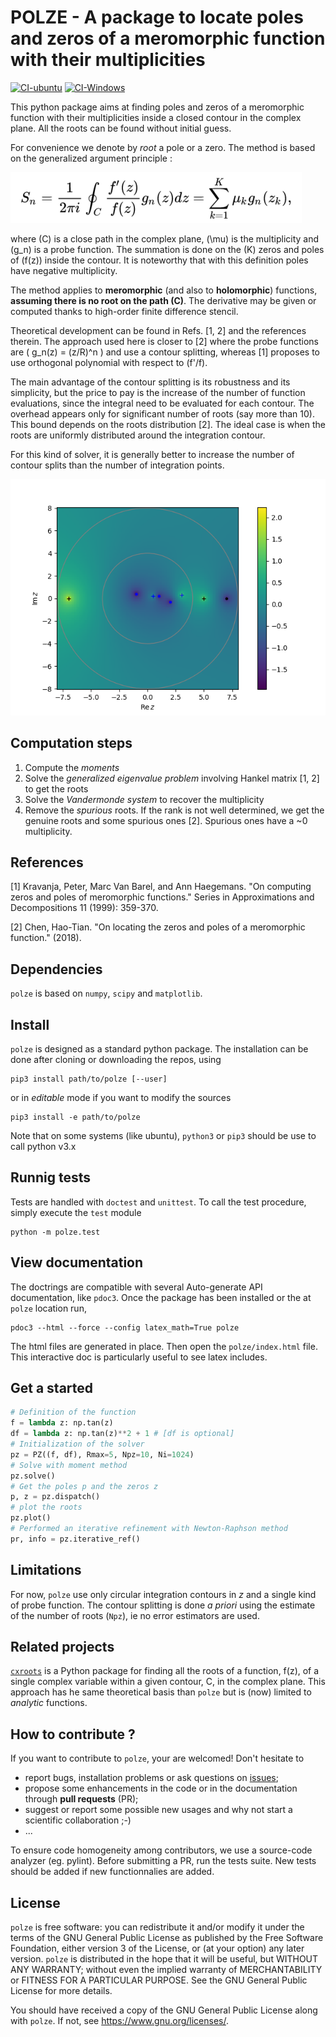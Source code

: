 POLZE - A package to locate poles and zeros of a meromorphic function with their multiplicities
================================================================================================

[![CI-ubuntu](https://github.com/nennigb/polze/actions/workflows/ci-ubuntu.yml/badge.svg)](https://github.com/nennigb/polze/actions/workflows/ci-ubuntu.yml) [![CI-Windows](https://github.com/nennigb/polze/actions/workflows/ci-windows.yml/badge.svg)](https://github.com/nennigb/polze/actions/workflows/ci-windows.yml)

This python package aims at finding poles and zeros of a meromorphic function with their multiplicities inside a closed contour in the complex plane. All the roots can be found without initial guess.

For convenience we denote by _root_ a pole or a zero. The method is based on the generalized argument principle :

!["$$S_n = \frac{1}{2\pi i} \oint_C \frac{f'(z)}{f(z)} g_n(z) d z = \sum_{k=1}^{K} \mu_{k} g_n(z_k),$$"](doc/eq.png "The generalized argument principle")
 
where \(C\) is a close path in the complex plane, \(\mu\) is the multiplicity and \(g_n\) is a probe function.
The summation is done on the \(K\) zeros and poles of \(f(z)\) inside the contour.
It is noteworthy that with this definition poles have negative multiplicity.

The method applies to **meromorphic** (and also to **holomorphic**) functions, **assuming there is no root on the path \(C\)**. The derivative may be 
given or computed thanks to high-order finite difference stencil.

Theoretical development can be found in Refs. [1, 2]  and the references therein.
The approach used here is closer to [2] where the probe functions are \( g_n(z) = (z/R)^n \) and 
use a contour splitting, whereas [1] proposes to use orthogonal polynomial with respect to \(f'/f\).

The main advantage of the contour splitting is its robustness and its simplicity, but the price to pay is the increase of the number 
of function evaluations, since the integral need to be evaluated for each contour. The overhead appears only for significant number
of roots (say more than 10). This bound depends on the roots distribution [2]. The ideal case is when the roots are uniformly
distributed around the integration contour.

For this kind of solver, it is generally better to increase the number of contour splits than the number of integration points.


![Examples of poles and zeros location in the complex plane.](doc/mapz_rat.png "Comparison between `polze` and brute force computation on a rational fraction. The '+' and '.' markers stand for poles and zeros respectively. The grey lines shows the different contours.")

Computation steps
-----------------
1. Compute the _moments_
2. Solve the _generalized eigenvalue problem_ involving Hankel matrix [1, 2] to get the roots
3. Solve the _Vandermonde system_ to recover the multiplicity
4. Remove the _spurious_ roots. If the rank is not well determined, we get the genuine roots and some spurious ones [2]. Spurious ones have a ~0 multiplicity.
 

References
----------

  [1] Kravanja, Peter, Marc Van Barel, and Ann Haegemans. "On computing zeros and poles of meromorphic functions." Series in Approximations and Decompositions 11 (1999): 359-370.

  [2] Chen, Hao-Tian. "On locating the zeros and poles of a meromorphic function." (2018).


Dependencies
------------
`polze` is based on `numpy`, `scipy` and `matplotlib`.


Install
-------
`polze` is designed as a standard python package. The installation can be done after cloning or downloading the repos, using 
```
pip3 install path/to/polze [--user]
```
or in _editable_ mode if you want to modify the sources
```
pip3 install -e path/to/polze
```
Note that on some systems (like ubuntu), `python3` or `pip3` should be use to call python v3.x


Runnig tests
------------
Tests are handled with `doctest` and `unittest`. To call the test procedure, simply execute the `test` module
```
python -m polze.test
```


View documentation
------------------
The doctrings are compatible with several Auto-generate API documentation, like `pdoc3`. Once the package has been installed or the at `polze` location run,
```
pdoc3 --html --force --config latex_math=True polze
```
The html files are generated in place. Then open the `polze/index.html` file. This interactive doc is particularly useful to see latex includes.


Get a started
-------------
```python
# Definition of the function
f = lambda z: np.tan(z)
df = lambda z: np.tan(z)**2 + 1 # [df is optional]
# Initialization of the solver
pz = PZ((f, df), Rmax=5, Npz=10, Ni=1024)
# Solve with moment method
pz.solve()
# Get the poles p and the zeros z
p, z = pz.dispatch()
# plot the roots
pz.plot()
# Performed an iterative refinement with Newton-Raphson method
pr, info = pz.iterative_ref()
```

Limitations
-----------
For now, `polze` use only circular integration contours in _z_ and a single kind of probe function. The contour splitting is done _a priori_ using the estimate of the number of roots (`Npz`), ie no error estimators are used.


Related projects
----------------
[`cxroots`](https://github.com/rparini/cxroots) is a Python package for finding all the roots of a function, f(z), of a single complex variable within a given contour, C, in the complex plane.
  This approach has he same theoretical basis than `polze` but is (now) limited to _analytic_ functions.


How to contribute ?
-------------------
If you want to contribute to `polze`, your are welcomed! Don't hesitate to

  - report bugs, installation problems or ask questions on [issues](https://github.com/nennigb/polze/issues);
  - propose some enhancements in the code or in the documentation through **pull requests** (PR);
  - suggest or report some possible new usages and why not start a scientific collaboration ;-)
  - ...
  
To ensure code homogeneity among contributors, we use a source-code analyzer (eg. pylint). 
Before submitting a PR, run the tests suite. New tests should be added if new functionnalies are added.

License
-------
`polze` is free software: you can redistribute it and/or modify it under the terms of the GNU General Public License as published by the Free Software Foundation, either version 3 of the License, or (at your option) any later version.
`polze` is distributed in the hope that it will be useful, but WITHOUT ANY WARRANTY; without even the implied warranty of MERCHANTABILITY or FITNESS FOR A PARTICULAR PURPOSE.  See the GNU General Public License for more details.

You should have received a copy of the GNU General Public License along with `polze`.  If not, see <https://www.gnu.org/licenses/>.

